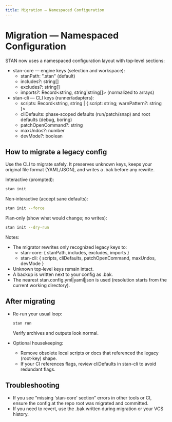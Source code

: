 ```yaml
---
title: Migration — Namespaced Configuration
---
```


# Migration — Namespaced Configuration

STAN now uses a namespaced configuration layout with top‑level sections:

- stan-core — engine keys (selection and workspace):
  - stanPath: ".stan" (default)
  - includes?: string[]
  - excludes?: string[]
  - imports?: Record<string, string|string[]> (normalized to arrays)
- stan-cli — CLI keys (runner/adapters):
  - scripts: Record<string, string | { script: string; warnPattern?: string }>
  - cliDefaults: phase‑scoped defaults (run/patch/snap) and root defaults (debug, boring)
  - patchOpenCommand?: string
  - maxUndos?: number
  - devMode?: boolean

## How to migrate a legacy config

Use the CLI to migrate safely. It preserves unknown keys, keeps your original file
format (YAML/JSON), and writes a .bak before any rewrite.

Interactive (prompted):
```bash
stan init
```

Non‑interactive (accept sane defaults):
```bash
stan init --force
```

Plan‑only (show what would change; no writes):
```bash
stan init --dry-run
```

Notes:
- The migrator rewrites only recognized legacy keys to:
  - stan-core: { stanPath, includes, excludes, imports }
  - stan-cli:  { scripts, cliDefaults, patchOpenCommand, maxUndos, devMode }
- Unknown top‑level keys remain intact.
- A backup is written next to your config as <filename>.bak.
- The nearest stan.config.yml|yaml|json is used (resolution starts from the current working directory).

## After migrating

- Re‑run your usual loop:
  ```bash
  stan run
  ```
  Verify archives and outputs look normal.

- Optional housekeeping:
  - Remove obsolete local scripts or docs that referenced the legacy (root‑key) shape.
  - If your CI references flags, review cliDefaults in stan-cli to avoid redundant flags.

## Troubleshooting

- If you see “missing ‘stan-core’ section” errors in other tools or CI, ensure the config at the repo root was migrated and committed.
- If you need to revert, use the .bak written during migration or your VCS history.
